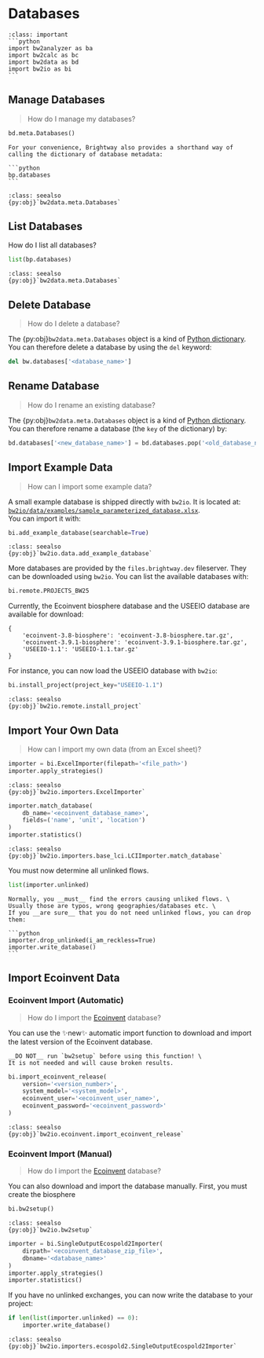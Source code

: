 # Databases

````{admonition} Prerequisites
:class: important
```python
import bw2analyzer as ba
import bw2calc as bc
import bw2data as bd
import bw2io as bi
```
````

## Manage Databases

> How do I manage my databases?

```python
bd.meta.Databases()
```

````{note}
For your convenience, Brightway also provides a shorthand way of calling the dictionary of database metadata:

```python
bp.databases
```

````


```{admonition} API Documentation
:class: seealso
{py:obj}`bw2data.meta.Databases`
```

## List Databases

How do I list all databases?

```python
list(bp.databases)
```

```{admonition} API Documentation
:class: seealso
{py:obj}`bw2data.meta.Databases`
```

## Delete Database

> How do I delete a database?

The {py:obj}`bw2data.meta.Databases` object is a kind of [Python dictionary](https://docs.python.org/3/tutorial/datastructures.html#dictionaries). You can therefore delete a database by using the `del` keyword:

```python
del bw.databases['<database_name>']
```

## Rename Database

> How do I rename an existing database?

The {py:obj}`bw2data.meta.Databases` object is a kind of [Python dictionary](https://docs.python.org/3/tutorial/datastructures.html#dictionaries). You can therefore rename a database (the `key` of the dictionary) by:

```python
bd.databases['<new_database_name>'] = bd.databases.pop('<old_database_name>')
```

## Import Example Data

> How can I import some example data?

A small example database is shipped directly with `bw2io`. It is located at: \
[`bw2io/data/examples/sample_parameterized_database.xlsx`](https://github.com/brightway-lca/brightway2-io/blob/main/bw2io/data/examples/sample_parameterized_database.xlsx). \
You can import it with:

```python
bi.add_example_database(searchable=True)
```

```{admonition} API Documentation
:class: seealso
{py:obj}`bw2io.data.add_example_database`
```

More databases are provided by the `files.brightway.dev` fileserver. They can be downloaded using `bw2io`. You can list the available databases with:

```python
bi.remote.PROJECTS_BW25
```

Currently, the Ecoinvent biosphere database and the USEEIO database are available for download:

```
{
    'ecoinvent-3.8-biosphere': 'ecoinvent-3.8-biosphere.tar.gz',
    'ecoinvent-3.9.1-biosphere': 'ecoinvent-3.9.1-biosphere.tar.gz',
    'USEEIO-1.1': 'USEEIO-1.1.tar.gz'
}
```

For instance, you can now load the USEEIO database with `bw2io`:


```python
bi.install_project(project_key="USEEIO-1.1")
```

```{admonition} API Documentation
:class: seealso
{py:obj}`bw2io.remote.install_project`
```

## Import Your Own Data

> How can I import my own data (from an Excel sheet)?

```python
importer = bi.ExcelImporter(filepath='<file_path>')
importer.apply_strategies()
```

```{admonition} API Documentation
:class: seealso
{py:obj}`bw2io.importers.ExcelImporter`
```

```python
importer.match_database(
    db_name='<ecoinvent_database_name>',
    fields=('name', 'unit', 'location')
)
importer.statistics()
```

```{admonition} API Documentation
:class: seealso
{py:obj}`bw2io.importers.base_lci.LCIImporter.match_database`
```

You must now determine all unlinked flows.

```python
list(importer.unlinked)
```

````{note}
Normally, you __must__ find the errors causing unliked flows. \
Usually those are typos, wrong geographies/databases etc. \
If you __are sure__ that you do not need unlinked flows, you can drop them:

```python
importer.drop_unlinked(i_am_reckless=True)
importer.write_database()
```
````

## Import Ecoinvent Data

### Ecoinvent Import (Automatic)

> How do I import the [Ecoinvent](https://ecoinvent.org) database?

You can use the ✨new✨ automatic import function to download and import the latest version of the Ecoinvent database.

```{warning}
__DO NOT__ run `bw2setup` before using this function! \
It is not needed and will cause broken results.
```

```python
bi.import_ecoinvent_release(
    version='<version_number>',
    system_model='<system_model>',
    ecoinvent_user='<ecoinvent_user_name>',
    ecoinvent_password='<ecoinvent_password>'
)
```

```{admonition} API Documentation
:class: seealso
{py:obj}`bw2io.ecoinvent.import_ecoinvent_release`
```

### Ecoinvent Import (Manual)

> How do I import the [Ecoinvent](https://ecoinvent.org) database?

You can also download and import the database manually. First, you must create the biosphere 

```python
bi.bw2setup()
```

```{admonition} API Documentation
:class: seealso
{py:obj}`bw2io.bw2setup`
```

```python
importer = bi.SingleOutputEcospold2Importer(
    dirpath='<ecoinvent_database_zip_file>',
    dbname='<database_name>'
)
importer.apply_strategies()
importer.statistics()
```
If you have no unlinked exchanges, you can now write the database to your project:

```python
if len(list(importer.unlinked) == 0):
    importer.write_database()
```

```{admonition} API Documentation
:class: seealso
{py:obj}`bw2io.importers.ecospold2.SingleOutputEcospold2Importer`
```



